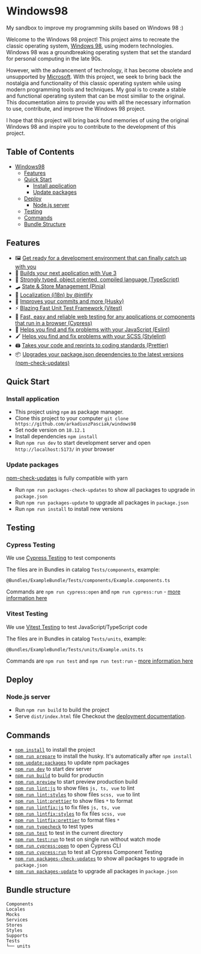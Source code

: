 # Windows98

My sandbox to improve my programming skills based on Windows 98 :)

Welcome to the Windows 98 project! This project aims to recreate the classic operating system, [Windows 98](https://en.wikipedia.org/wiki/Windows_98), using modern technologies. Windows 98 was a groundbreaking operating system that set the standard for personal computing in the late 90s.

However, with the advancement of technology, it has become obsolete and unsupported by [Microsoft](https://www.microsoft.com/en-gb). With this project, we seek to bring back the nostalgia and functionality of this classic operating system while using modern programming tools and techniques. My goal is to create a stable and functional operating system that can be most similiar to the original. This documentation aims to provide you with all the necessary information to use, contribute, and improve the Windows 98 project.

I hope that this project will bring back fond memories of using the original Windows 98 and inspire you to contribute to the development of this project.

## Table of Contents

- [Windows98](#windows98)
  - [Features](#features)
  - [Quick Start](#quick-start)
    - [Install application](#install-application)
    - [Update packages](#update-packages)
  - [Deploy](#deploy)
    - [Node.js server](#nodejs-server)
  - [Testing](#testing)
  - [Commands](#commands)
  - [Bundle Structure](#bundle-structure)

## Features

- 🖼 [Get ready for a development environment that can finally catch up with you](https://vitejs.dev/)
- 📑 [Builds your next application with Vue 3](https://vuejs.org/)
- 🤖 [Strongly typed, object oriented, compiled language (TypeScript)](https://www.typescriptlang.org/)
- 🛹 [State & Store Management (Pinia)](https://pinia.vuejs.org/)
- 🚩 [Localization (i18n) by @intlify](https://github.com/intlify/bundle-tools/blob/main/packages/vite-plugin-vue-i18n/README.md)
- 🐶 [Improves your commits and more (Husky)](https://typicode.github.io/husky/)
- ⚡ [Blazing Fast Unit Test Framework (Vitest)](https://vitest.dev/)
- 🔬 [Fast, easy and reliable web testing for any applications or components that run in a browser (Cypress)](https://www.cypress.io/)
- 🐛 [Helps you find and fix problems with your JavaScript (Eslint)](https://eslint.org/)
- 🖌 [Helps you find and fix problems with your SCSS (Stylelint)](https://stylelint.io/)
- 🖨 [Takes your code and reprints to coding standards (Prettier)](https://prettier.io/)
- 📦 [Upgrades your package.json dependencies to the latest versions (npm-check-updates)](https://github.com/raineorshine/npm-check-updates)

## Quick Start

### Install application

- This project using `npm` as package manager.
- Clone this project to your computer `git clone https://github.com/arkadiuszPasciak/windows98`
- Set node version on `18.12.1`
- Install dependencies `npm install`
- Run `npm run dev` to start development server and open `http://localhost:5173/` in your browser

### Update packages

[npm-check-updates](https://github.com/raineorshine/npm-check-updates) is fully compatible with yarn

- Run `npm run packages-check-updates` to show all packages to upgrade in `package.json`
- Run `npm run packages-update` to upgrade all packages in `package.json`
- Run `npm run install` to install new versions

## Testing

### Cypress Testing

We use [Cypress Testing](https://www.cypress.io/) to test components

The files are in Bundles in catalog `Tests/components`, example:

```
@Bundles/ExampleBundle/Tests/components/Example.components.ts
```

Commands are `npm run cypress:open` and `npm run cypress:run` - [more information here](#Commands)

### Vitest Testing

We use [Vitest Testing](https://vitest.dev/) to test JavaScript/TypeScript code

The files are in Bundles in catalog `Tests/units`, example:

```
@Bundles/ExampleBundle/Tests/units/Example.units.ts
```

Commands are `npm run test` and `npm run test:run` - [more information here](#Commands)

## Deploy

### Node.js server

- Run `npm run build` to build the project
- Serve `dist/index.html` file
  Checkout the [deployment documentation](https://vitejs.dev/guide/build.html).

## Commands

- [`npm install`](https://docs.npmjs.com/cli/v6/commands/npm-install) to install the project
- [`npm run prepare`](https://typicode.github.io/husky/#/?id=install) to install the husky. It's automatically after `npm install`
- [`npm update:packages`](https://www.npmjs.com/package/npm-check-updates) to update npm packages
- [`npm run dev`](https://vitejs.dev/guide/#command-line-interface) to start dev server
- [`npm run build`](https://vitejs.dev/guide/#command-line-interface) to build for productin
- [`npm run preview`](https://vitejs.dev/guide/#command-line-interface) to start preview production build
- [`npm run lint:js`](https://eslint.org/docs/latest/user-guide/command-line-interface) to show files `js, ts, vue` to lint
- [`npm run lint:styles`](https://stylelint.io/user-guide/usage/cli/) to show files `scss, vue` to lint
- [`npm run lint:prettier`](https://stylelint.io/user-guide/usage/cli/) to show files `*` to format
- [`npm run lintfix:js`](https://eslint.org/docs/latest/user-guide/command-line-interface) to fix files `js, ts, vue`
- [`npm run lintfix:styles`](https://stylelint.io/user-guide/usage/cli/) to fix files `scss, vue`
- [`npm run lintfix:prettier`](https://stylelint.io/user-guide/usage/cli/) to format files `*`
- [`npm run typecheck`](https://www.npmjs.com/package/vue-tsc) to test types
- [`npm run test`](https://vitest.dev/guide/cli.html#vitest) to test in the current directory
- [`npm run test:run`](https://vitest.dev/guide/cli.html#vitest-run) to test on single run without watch mode
- [`npm run cypress:open`](https://docs.cypress.io/guides/guides/command-line#cypress-open) to open Cypress CLI
- [`npm run cypress:run`](https://docs.cypress.io/guides/guides/command-line#cypress-run) to test all Cypress Component Testing
- [`npm run packages-check-updates`](https://github.com/raineorshine/npm-check-updates#installation) to show all packages to upgrade in `package.json`
- [`npm run packages-update`](https://github.com/raineorshine/npm-check-updates#installation) to upgrade all packages in `package.json`

## Bundle structure

```
Components
Locales
Mocks
Services
Stores
Styles
Supports
Tests
└── units
```
